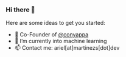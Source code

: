 ### Hi there 👋

Here are some ideas to get you started:

- 🔭 Co-Founder of [@conyappa](https://github.com/conyappa)
- 🌱 I’m currently into machine learning
- 📫 Contact me: ariel[at]martinezs[dot]dev
